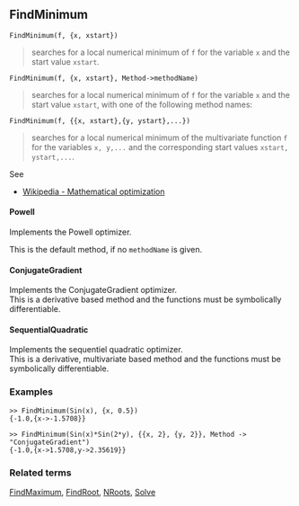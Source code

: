 ## FindMinimum

```
FindMinimum(f, {x, xstart})
```

> searches for a local numerical minimum of `f` for the variable `x` and the start value `xstart`. 

```
FindMinimum(f, {x, xstart}, Method->methodName)
```

> searches for a local numerical minimum of `f` for the variable `x` and the start value `xstart`, with one of the following method names:

```
FindMinimum(f, {{x, xstart},{y, ystart},...})
```

> searches for a local numerical minimum of the multivariate function `f` for the variables `x, y,...` and the corresponding start values `xstart, ystart,...`. 

See
* [Wikipedia - Mathematical optimization](https://en.wikipedia.org/wiki/Mathematical_optimization)

#### Powell

Implements the Powell optimizer. 

This is the default method, if no `methodName` is given.

#### ConjugateGradient

Implements the ConjugateGradient optimizer.  
This is a derivative based method and the functions must be symbolically differentiable.

#### SequentialQuadratic

Implements the sequentiel quadratic optimizer.  
This is a derivative, multivariate based method and the functions must be symbolically differentiable.

### Examples

```
>> FindMinimum(Sin(x), {x, 0.5}) 
{-1.0,{x->-1.5708}}

>> FindMinimum(Sin(x)*Sin(2*y), {{x, 2}, {y, 2}}, Method -> "ConjugateGradient") 
{-1.0,{x->1.5708,y->2.35619}}        
```

### Related terms 
[FindMaximum](FindMaximum.md), [FindRoot](FindRoot.md), [NRoots](NRoots.md), [Solve](Solve.md)
 
